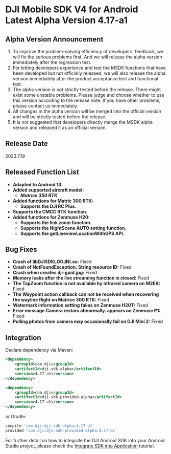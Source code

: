 # DJI Mobile SDK V4 for Android Latest Alpha Version 4.17-a1

##  Alpha Version Announcement

1. To improve the problem-solving efficiency of developers' feedback, we will fix the serious problems first. And we will release the alpha version immediately after the regression test.
2. For letting developers experience and test the MSDK functions that have been developed but not officially released, we will also release the alpha version immediately after the product acceptance test and functional test. 
3. The alpha version is not strictly tested before the release. There might exist some unstable problems. Please judge and choose whether to use this version according to the release note. If you have other problems, please contact us immediately.
4. All changes in the alpha version will be merged into the official version and will be strictly tested before the release.
5. It is not suggested that developers directly merge the MSDK alpha version and released it as an official version.

## Release Date
2023.7.19

## Released Function List
- **Adapted to Android 13.**
- **Added supported aircraft model:**
  - ***Matrice 350 RTK***
- **Added functions for Matric 300 RTK:**
  - **Supports the DJI RC Plus.**
- **Supports the CMCC RTK function.**
- **Added functions for Zenmuse H20:**
  - **Supports the link zoom function.**
  - **Supports the NightScene AUTO setting function.**
  - **Supports the getLiveviewLocationWithGPS API.**

## Bug Fixes
- **Crash of libDJISDKLOGJNI.so:** Fixed
- **Crash of NotFoundException: String resource ID:** Fixed
- **Crash when creates dji-guid.jpg:** Fixed
- **Memory leaks after the live streaming function is closed:** Fixed
- **The TapZoom function is not available by infrared camera on M2EA:** Fixed
- **The Waypoint action callback can not be received when recovering the wayline flight on Matrice 300 RTK:** Fixed
- **Watermark information setting failes on Zenmuse H20T:** Fixed
- **Error message Camera restars abnormally. appears on Zenmuse P1:** Fixed
- **Pulling photos from camera may occasionally fail on DJI Mini 2:** Fixed

## Integration

Declare dependency via Maven:

~~~xml
<dependency>
    <groupId>com.dji</groupId>
    <artifactId>dji-sdk-alpha</artifactId>
    <version>4.17-a1</version>
</dependency>

<dependency>
    <groupId>com.dji</groupId>
    <artifactId>dji-sdk-provided-alpha</artifactId>
    <version>4.17-a1</version>
</dependency>
~~~

or Gradle:

~~~groovy
compile 'com.dji:dji-sdk-alpha:4.17-a1'
provided 'com.dji:dji-sdk-provided-alpha:4.17-a1'
~~~

For further detail on how to integrate the DJI Android SDK into your Android Studio project, please check the [Integrate SDK into Application](http://developer.dji.com/mobile-sdk/documentation/application-development-workflow/workflow-integrate.html#import-maven-dependency) tutorial.
